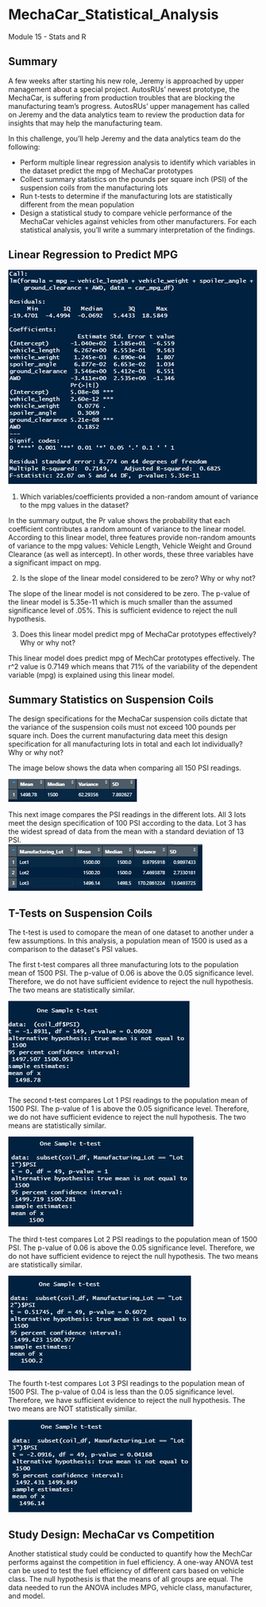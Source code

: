 # MechaCar_Statistical_Analysis
Module 15 - Stats and R

## Summary

A few weeks after starting his new role, Jeremy is approached by upper management about a special project. AutosRUs’ newest prototype, the MechaCar, is suffering from production troubles that are blocking the manufacturing team’s progress. AutosRUs’ upper management has called on Jeremy and the data analytics team to review the production data for insights that may help the manufacturing team.

In this challenge, you’ll help Jeremy and the data analytics team do the following:

* Perform multiple linear regression analysis to identify which variables in the dataset predict the mpg of MechaCar prototypes
* Collect summary statistics on the pounds per square inch (PSI) of the suspension coils from the manufacturing lots
* Run t-tests to determine if the manufacturing lots are statistically different from the mean population
* Design a statistical study to compare vehicle performance of the MechaCar vehicles against vehicles from other manufacturers. For each statistical analysis, you’ll write a summary interpretation of the findings.

## Linear Regression to Predict MPG

![Screenshot of Linear Model](https://github.com/jcourt99/MechaCar_Statistical_Analysis/blob/main/Images/Summary_Linear_Model_MPG.jpg)

1. Which variables/coefficients provided a non-random amount of variance to the mpg values in the dataset?

In the summary output, the Pr value shows the probability that each coefficient contributes a random amount of variance to the linear model. According to this linear model, three features provide non-random amounts of variance to the mpg values: Vehicle Length, Vehicle Weight and Ground Clearance (as well as intercept). In other words, these three variables have a significant impact on mpg. 

2. Is the slope of the linear model considered to be zero? Why or why not?

The slope of the linear model is not considered to be zero. The p-value of the linear model is 5.35e-11 which is much smaller than the assumed significance level of .05%. This is sufficient evidence to reject the null hypothesis.

3. Does this linear model predict mpg of MechaCar prototypes effectively? Why or why not?

This linear model does predict mpg of MechCar prototypes effectively. The r^2 value is 0.7149 which means that 71% of the variability of the dependent variable (mpg) is explained using this linear model. 


## Summary Statistics on Suspension Coils

The design specifications for the MechaCar suspension coils dictate that the variance of the suspension coils must not exceed 100 pounds per square inch. Does the current manufacturing data meet this design specification for all manufacturing lots in total and each lot individually? Why or why not?


The image below shows the data when comparing all 150 PSI readings. 

![PSI_summary](https://github.com/jcourt99/MechaCar_Statistical_Analysis/blob/main/Images/PSI_Summary.jpg)


This next image compares the PSI readings in the different lots. All 3 lots meet the design specification of 100 PSI according to the data. Lot 3 has the widest spread of data from the mean with a standard deviation of 13 PSI.  
![Lot_summary](https://github.com/jcourt99/MechaCar_Statistical_Analysis/blob/main/Images/Lot_Summary.jpg)


## T-Tests on Suspension Coils

The t-test is used to comopare the mean of one dataset to another under a few assumptions. In this analysis, a population mean of 1500 is used as a comparison to the dataset's PSI values.

The first t-test compares all three manufacturing lots to the population mean of 1500 PSI.
The p-value of 0.06 is above the 0.05 significance level. Therefore, we do not have sufficient evidence to reject the null hypothesis. The two means are statistically similar.

![T-test for all lots](https://github.com/jcourt99/MechaCar_Statistical_Analysis/blob/main/Images/t-test_all_lots.jpg)

The second t-test compares Lot 1 PSI readings to the population mean of 1500 PSI. 
The p-value of 1 is above the 0.05 significance level. Therefore, we do not have sufficient evidence to reject the null hypothesis. The two means are statistically similar.

![T-test for Lot 1](https://github.com/jcourt99/MechaCar_Statistical_Analysis/blob/main/Images/t-test_lot1.jpg)

The third t-test compares Lot 2 PSI readings to the population mean of 1500 PSI. 
The p-value of 0.06 is above the 0.05 significance level. Therefore, we do not have sufficient evidence to reject the null hypothesis. The two means are statistically similar.

![T-test for Lot 2](https://github.com/jcourt99/MechaCar_Statistical_Analysis/blob/main/Images/t-test_lot2.jpg)

The fourth t-test compares Lot 3 PSI readings to the population mean of 1500 PSI. 
The p-value of 0.04 is less than the 0.05 significance level. Therefore, we have sufficient evidence to reject the null hypothesis. The two means are NOT statistically similar.

![T-test for Lot 3](https://github.com/jcourt99/MechaCar_Statistical_Analysis/blob/main/Images/t-test_lot3.jpg)


## Study Design: MechaCar vs Competition

Another statistical study could be conducted to quantify how the MechCar performs against the competition in fuel efficiency. A one-way ANOVA test can be used to test the fuel efficiency of different cars based on vehicle class. The null hypothesis is that the means of all groups are equal. The data needed to run the ANOVA includes MPG, vehicle class, manufacturer, and model.


